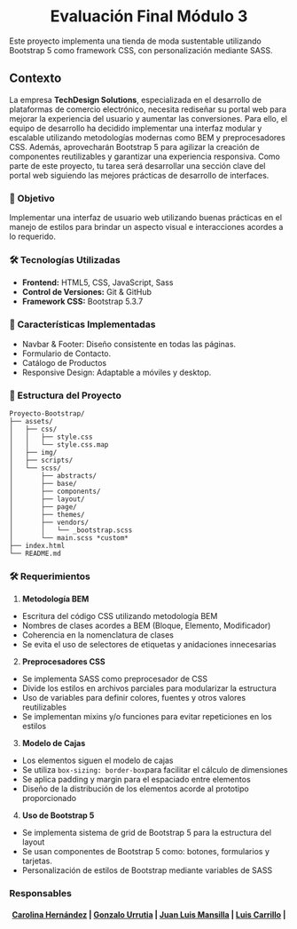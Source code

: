 <h1 align= "center"> Evaluación Final Módulo 3 </h1>

Este proyecto implementa una tienda de moda sustentable utilizando Bootstrap 5 como framework CSS, con personalización mediante SASS.

## Contexto
La empresa **TechDesign Solutions**, especializada en el desarrollo de plataformas de comercio electrónico, necesita rediseñar su portal web para mejorar la experiencia del usuario y aumentar las conversiones. Para ello, el equipo de desarrollo ha decidido implementar una interfaz modular y escalable utilizando metodologías modernas como BEM y preprocesadores CSS. Además, aprovecharán Bootstrap 5 para agilizar la creación de componentes reutilizables y garantizar una experiencia responsiva. Como parte de este proyecto, tu tarea será desarrollar una sección clave del portal web siguiendo las mejores prácticas de desarrollo de interfaces.

### 🎯 Objetivo
Implementar una interfaz de usuario web utilizando buenas prácticas en el manejo de estilos para brindar un aspecto visual e interacciones acordes a lo requerido.

### 🛠 Tecnologías Utilizadas
* **Frontend:** HTML5, CSS, JavaScript, Sass
* **Control de Versiones:** Git & GitHub
* **Framework CSS:** Bootstrap 5.3.7
	
### 🎨 Características Implementadas
- Navbar & Footer: Diseño consistente en todas las páginas.
- Formulario de Contacto.
- Catálogo de Productos
- Responsive Design: Adaptable a móviles y desktop.

### 📌 Estructura del Proyecto

```
Proyecto-Bootstrap/
├── assets/
│   ├── css/
│   │   ├── style.css
│   │   └── style.css.map
│   ├── img/
│   ├── scripts/
│   └── scss/
│       ├── abstracts/
│       ├── base/
│       ├── components/
│       ├── layout/
│       ├── page/
│       ├── themes/
│       ├── vendors/
│       │   └── _bootstrap.scss
│       └── main.scss *custom*
├── index.html
└── README.md
```


### 🛠 Requerimientos 

1. **Metodología BEM**
  * Escritura del código CSS utilizando metodología BEM
  * Nombres de clases acordes a BEM (Bloque, Elemento, Modificador)
  * Coherencia en la nomenclatura de clases
  * Se evita el uso de selectores de etiquetas y anidaciones innecesarias
      
2. **Preprocesadores CSS**
  * Se implementa SASS como preprocesador de CSS
  * Divide los estilos en archivos parciales para modularizar la estructura
  * Uso de variables para definir colores, fuentes y otros valores reutilizables
  * Se implementan mixins y/o funciones para evitar repeticiones en los estilos

3. **Modelo de Cajas**
  * Los elementos siguen el modelo de cajas
  * Se utiliza `box-sizing: border-box`para facilitar el cálculo de dimensiones
  * Se aplica padding y margin para el espaciado entre elementos
  * Diseño de la distribución de los elementos acorde al prototipo proporcionado

4. **Uso de Bootstrap 5**
  * Se implementa sistema de grid de Bootstrap 5 para la estructura del layout
  * Se usan componentes de Bootstrap 5 como: botones, formularios y tarjetas.
  * Personalización de estilos de Bootstrap mediante variables de SASS

### Responsables
<h4 align="center"> 
  <a href="https://github.com/CaroHernz">Carolina Hernández</a> | 
	<a href="https://github.com/gurrutia15">Gonzalo Urrutia</a> | 
	<a href="https://github.com/jlmansilla">Juan Luis Mansilla</a> | 
	<a href="https://github.com/lcarrilloq">Luis Carrillo</a> | 
</h4>
